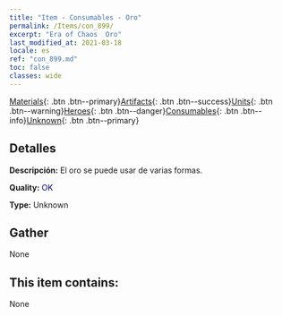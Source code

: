 ```yaml
---
title: "Item - Consumables - Oro"
permalink: /Items/con_899/
excerpt: "Era of Chaos  Oro"
last_modified_at: 2021-03-18
locale: es
ref: "con_899.md"
toc: false
classes: wide
---
```

 [Materials](/es/Items/){: .btn .btn--primary}[Artifacts](/es/Items/Artifacts/){: .btn .btn--success}[Units](/es/Items/Units/){: .btn .btn--warning}[Heroes](/es/Items/Heroes/){: .btn .btn--danger}[Consumables](/es/Items/Consumables/){: .btn .btn--info}[Unknown](/es/Items/Unknown/){: .btn .btn--primary}

## Detalles
 **Descripción:** El oro se puede usar de varias formas.

 **Quality:** <span style="color: #000080">OK</span>

 **Type:** Unknown

## Gather

  None

## This item contains:

  None

